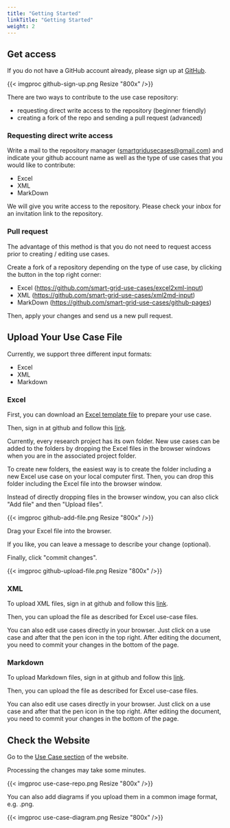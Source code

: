 ```yaml
---
title: "Getting Started"
linkTitle: "Getting Started"
weight: 2
---
```


## Get access

If you do not have a GitHub account already, please sign up at [GitHub](http://github.com).

{{< imgproc github-sign-up.png Resize "800x" />}}

There are two ways to contribute to the use case repository:
- requesting direct write access to the repository (beginner friendly)
- creating a fork of the repo and sending a pull request (advanced)

### Requesting direct write access

Write a mail to the repository manager (smartgridusecases@gmail.com) and indicate your github account name as well as the type of use cases that you would like to contribute:
- Excel
- XML
- MarkDown

We will give you write access to the repository. 
Please check your inbox for an invitation link to the repository.

### Pull request

The advantage of this method is that you do not need to request access prior to creating / editing use cases.

Create a fork of a repository depending on the type of use case, by clicking the button in the top right corner:
- Excel (https://github.com/smart-grid-use-cases/excel2xml-input)
- XML (https://github.com/smart-grid-use-cases/xml2md-input)
- MarkDown (https://github.com/smart-grid-use-cases/github-pages)

Then, apply your changes and send us a new pull request.

## Upload Your Use Case File

Currently, we support three different input formats:
- Excel
- XML
- Markdown

### Excel

First, you can download an [Excel template file](https://github.com/smart-grid-use-cases/excel2xml-input/blob/master/IEC62559-2_TEMPLATE.xlsx) to prepare your use case.

Then, sign in at github and follow this [link](https://github.com/smart-grid-use-cases/excel2xml-input/tree/master/excel-use-cases).

Currently, every research project has its own folder. New use cases can be added to the folders by dropping the Excel files in the browser windows when you are in the associated project folder.

To create new folders, the easiest way is to create the folder including a new Excel use case on your local computer first. Then, you can drop this folder including the Excel file into the browser window.

Instead of directly dropping files in the browser window, you can also click "Add file" and then "Upload files".

{{< imgproc github-add-file.png Resize "800x" />}}

Drag your Excel file into the browser.

If you like, you can leave a message to describe your change (optional).

Finally, click "commit changes".

{{< imgproc github-upload-file.png Resize "800x" />}}

### XML

To upload XML files, sign in at github and follow this [link](https://github.com/smart-grid-use-cases/xml2md-input/tree/master/xml-use-cases).

Then, you can upload the file as described for Excel use-case files.

You can also edit use cases directly in your browser. Just click on a use case and after that the pen icon in the top right. After editing the document, you need to commit your changes in the bottom of the page.

### Markdown

To upload Markdown files, sign in at github and follow this [link](https://github.com/smart-grid-use-cases/github-pages/tree/master/content/en/docs/UseCases).

Then, you can upload the file as described for Excel use-case files.

You can also edit use cases directly in your browser. Just click on a use case and after that the pen icon in the top right. After editing the document, you need to commit your changes in the bottom of the page.

## Check the Website

Go to the [Use Case section](https://smart-grid-use-cases.github.io/docs/usecases/) of the website.

Processing the changes may take some minutes.

{{< imgproc use-case-repo.png Resize "800x" />}}

You can also add diagrams if you upload them in a common image format, e.g. .png.

{{< imgproc use-case-diagram.png Resize "800x" />}}

